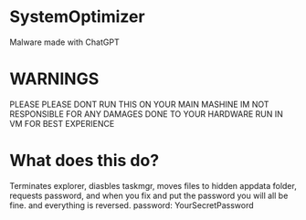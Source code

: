 # SystemOptimizer
Malware made with ChatGPT

# WARNINGS
PLEASE PLEASE DONT RUN THIS ON YOUR
MAIN MASHINE IM NOT RESPONSIBLE FOR
ANY DAMAGES DONE TO YOUR HARDWARE
RUN IN VM FOR BEST EXPERIENCE

# What does this do?
Terminates explorer, diasbles taskmgr, moves files to hidden appdata folder, requests password, and when you fix and put the password you will all be fine. and everything is reversed.
password: YourSecretPassword
